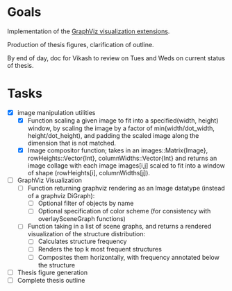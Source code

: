 # Goals

Implementation of the [GraphViz visualization extensions](https://github.com/probcomp/GenSceneGraphs.jl/issues/266).

Production of thesis figures, clarification of outline.

By end of day, doc for Vikash to review on Tues and Weds on current status of
thesis.


# Tasks

* [X] image manipulation utilities
    * [X] Function scaling a given image to fit into a specified(width, height)
          window, by scaling the image by a factor of min(width/dot_width,
          height/dot_height), and padding the scaled image along the dimension
          that is not matched.
    * [X] Image compositor function; takes in an images::Matrix{Image},
          rowHeights::Vector{Int}, columnWidths::Vector{Int} and returns an
          image collage with each image images[i,j] scaled to fit into a window
          of shape (rowHeights[i], columnWidths[j]).
* [ ] GraphViz Visualization
    * [ ] Function returning graphviz rendering as an Image datatype (instead of a graphviz DiGraph):
        * [ ] Optional filter of objects by name
        * [ ] Optional specification of color scheme (for consistency with overlaySceneGraph functions)
    * [ ] Function taking in a list of scene graphs, and returns a rendered visualization of the structure distribution:
        * [ ] Calculates structure frequency
        * [ ] Renders the top k most frequent structures
        * [ ] Composites them horizontally, with frequency annotated below the structure

* [ ] Thesis figure generation
* [ ] Complete thesis outline

